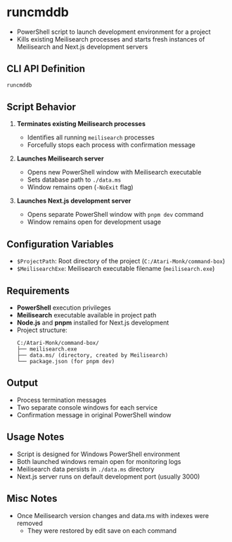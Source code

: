 # runcmddb

- PowerShell script to launch development environment for a project
- Kills existing Meilisearch processes and starts fresh instances of Meilisearch and Next.js development servers

## CLI API Definition

```ps1
runcmddb
```

## Script Behavior

1. **Terminates existing Meilisearch processes**
   - Identifies all running `meilisearch` processes
   - Forcefully stops each process with confirmation message

2. **Launches Meilisearch server**
   - Opens new PowerShell window with Meilisearch executable
   - Sets database path to `./data.ms`
   - Window remains open (`-NoExit` flag)

3. **Launches Next.js development server**
   - Opens separate PowerShell window with `pnpm dev` command
   - Window remains open for development usage

## Configuration Variables

- `$ProjectPath`: Root directory of the project (`C:/Atari-Monk/command-box`)
- `$MeilisearchExe`: Meilisearch executable filename (`meilisearch.exe`)

## Requirements

- **PowerShell** execution privileges
- **Meilisearch** executable available in project path
- **Node.js** and **pnpm** installed for Next.js development
- Project structure:
  ```
  C:/Atari-Monk/command-box/
  ├── meilisearch.exe
  ├── data.ms/ (directory, created by Meilisearch)
  └── package.json (for pnpm dev)
  ```

## Output

- Process termination messages
- Two separate console windows for each service
- Confirmation message in original PowerShell window

## Usage Notes

- Script is designed for Windows PowerShell environment
- Both launched windows remain open for monitoring logs
- Meilisearch data persists in `./data.ms` directory
- Next.js server runs on default development port (usually 3000)

## Misc Notes

- Once Meilisearch version changes and data.ms with indexes were removed
    - They were restored by edit save on each command